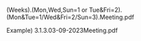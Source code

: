 <Naming convention for the meeting agenda files>

(Weeks).(Mon,Wed,Sun=1 or Tue&Fri=2).(Mon&Tue=1/Wed&Fri=2/Sun=3).<Date>Meeting.pdf

Example)
	3.1.3.03-09-2023Meeting.pdf